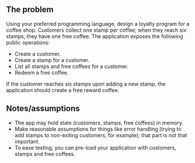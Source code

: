 ## The problem

Using your preferred programming language, design a loyalty program for a coffee shop. Customers collect one stamp per
coffee; when they reach six stamps, they have one free coffee. The application exposes the following public operations:

- Create a customer.
- Create a stamp for a customer.
- List all stamps and free coffees for a customer.
- Redeem a free coffee.

If the customer reaches six stamps upon adding a new stamp, the application should create a free reward coffee.

## Notes/assumptions

- The app may hold state (customers, stamps, free coffees) in memory.
- Make reasonable assumptions for things like error handling (trying to add stamps to non-exiting customers, for
  example); that part is not that important.
- To ease testing, you can pre-load your application with customers, stamps and free coffees.